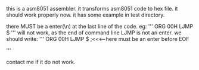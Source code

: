 this is a asm8051 assembler.
it transforms asm8051 code to hex file.
it should work properly now.
it has some example in test directory.



there MUST be a enter(\n) at the last line of the code.
eg:
'''
ORG 00H
LJMP $
'''
will not work, as the end of command line LJMP  is not an enter.
we should write:
'''
ORG 00H
LJMP $ ;<<<--here must be an enter before EOF

'''

contact me if it do not work.

